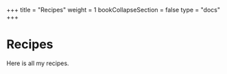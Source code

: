 +++
title = "Recipes"
weight = 1
bookCollapseSection = false
type = "docs"
+++

# Recipes

Here is all my recipes.

